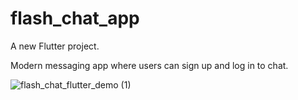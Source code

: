 # flash_chat_app

A new Flutter project.

Modern messaging app where users can sign up and log in to chat.

![flash_chat_flutter_demo (1)](https://user-images.githubusercontent.com/61965947/147661922-4b18269a-5ad0-40c3-a8ba-408bdfc0a96b.gif)
